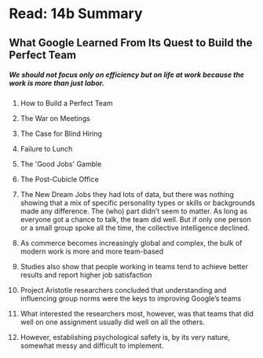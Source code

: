 # Read: 14b Summary
## What Google Learned From Its Quest to Build the Perfect Team
##### We should not focus only on efficiency but on life at work because the work is more than just labor.
1. How to Build a Perfect Team
2. The War on Meetings
3. The Case for Blind Hiring
4. Failure to Lunch
5. The 'Good Jobs' Gamble
6. The Post-Cubicle Office
7. The New Dream Jobs they had lots of data, but there was nothing showing that a mix of specific personality types or skills or backgrounds made any difference. The (who) part didn’t seem to matter. As long as everyone got a chance to talk, the team did well. But if only one person or a small group spoke all the time, the collective intelligence declined.

8. As commerce becomes increasingly global and complex, the bulk of modern work is more and more team-based
9. Studies also show that people working in teams tend to achieve better results and report higher job satisfaction
10. Project Aristotle researchers concluded that understanding and influencing group norms were the keys to improving Google’s teams
11.  What interested the researchers most, however, was that teams that did well on one assignment usually did well on all the others.
12. However, establishing psychological safety is, by its very nature, somewhat messy and difficult to implement.
